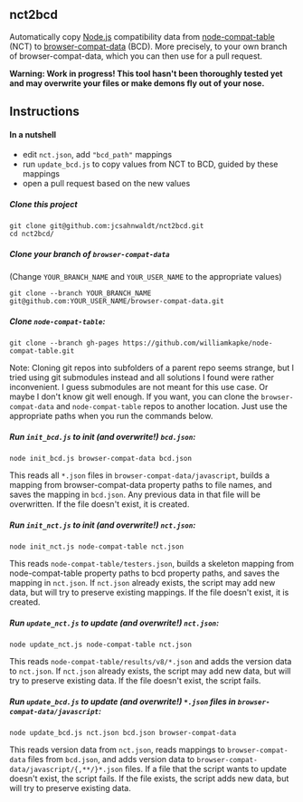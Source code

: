 ## nct2bcd

Automatically copy [Node.js](http://nodejs.org) compatibility data from [node-compat-table](https://github.com/williamkapke/node-compat-table) (NCT) to [browser-compat-data](https://github.com/mdn/browser-compat-data) (BCD). More precisely, to your own branch of browser-compat-data, which you can then use for a pull request.

**Warning: Work in progress! This tool hasn't been thoroughly tested yet and may overwrite your files or make demons fly out of your nose.**

## Instructions

#### In a nutshell

- edit `nct.json`, add `"bcd_path"` mappings
- run `update_bcd.js` to copy values from NCT to BCD, guided by these mappings
- open a pull request based on the new values

##### Clone this project

```
git clone git@github.com:jcsahnwaldt/nct2bcd.git
cd nct2bcd/
```

##### Clone your branch of `browser-compat-data`

(Change `YOUR_BRANCH_NAME` and `YOUR_USER_NAME` to the appropriate values)

```
git clone --branch YOUR_BRANCH_NAME git@github.com:YOUR_USER_NAME/browser-compat-data.git
```

##### Clone `node-compat-table`:

```
git clone --branch gh-pages https://github.com/williamkapke/node-compat-table.git
```

Note: Cloning git repos into subfolders of a parent repo seems strange, but I tried using git submodules instead and all solutions I found were rather inconvenient. I guess submodules are not meant for this use case. Or maybe I don't know git well enough. If you want, you can clone the `browser-compat-data` and `node-compat-table` repos to another location. Just use the appropriate paths when you run the commands below.

##### Run `init_bcd.js` to init (**and overwrite!**) `bcd.json`:

```
node init_bcd.js browser-compat-data bcd.json
```

This reads all `*.json` files in `browser-compat-data/javascript`, builds a mapping from browser-compat-data property paths to file names, and saves the mapping in `bcd.json`. Any previous data in that file will be overwritten. If the file doesn't exist, it is created.

##### Run `init_nct.js` to init (**and overwrite!**) `nct.json`:

```
node init_nct.js node-compat-table nct.json
```

This reads `node-compat-table/testers.json`, builds a skeleton mapping from node-compat-table property paths to bcd property paths, and saves the mapping in `nct.json`. If `nct.json` already exists, the script may add new data, but will try to preserve existing mappings. If the file doesn't exist, it is created.

##### Run `update_nct.js` to update (**and overwrite!**) `nct.json`:

```
node update_nct.js node-compat-table nct.json
```

This reads `node-compat-table/results/v8/*.json` and adds the version data to `nct.json`. If `nct.json` already exists, the script may add new data, but will try to preserve existing data. If the file doesn't exist, the script fails.

##### Run `update_bcd.js` to update (**and overwrite!**) `*.json` files in `browser-compat-data/javascript`:

```
node update_bcd.js nct.json bcd.json browser-compat-data
```

This reads version data from `nct.json`, reads mappings to `browser-compat-data` files from `bcd.json`, and adds version data to `browser-compat-data/javascript/{,**/}*.json` files. If a file that the script wants to update doesn't exist, the script fails. If the file exists, the script adds new data, but will try to preserve existing data.
